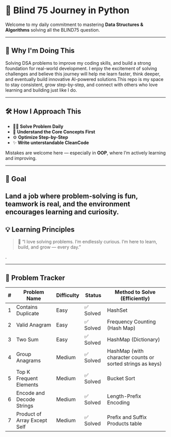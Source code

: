 # 🧠 Blind 75 Journey in Python

Welcome to my daily commitment to mastering **Data Structures & Algorithms** solving all the BLIND75 question.

---

## 🎯 Why I'm Doing This

Solving DSA problems to improve my coding skills, and build a strong foundation for real-world development.
I enjoy the excitement of solving challenges and believe this journey will help me learn faster, think deeper, and eventually build innovative AI-powered solutions.This repo is my space to stay consistent, grow step-by-step, and connect with others who love learning and building just like I do.

---

## 🛠️ How I Approach This

- 👨‍💻 **Solve Problem Daily**
- 🧩 **Understand the Core Concepts First**
- ⚙️ **Optimize Step-by-Step**
- ✨ **Write unterstandable CleanCode**

Mistakes are welcome here — especially in **OOP**, where I’m actively learning and improving.

---

## 🚀 Goal

## Land a job where **problem-solving is fun**, teamwork is real, and the environment encourages learning and curiosity.

## 💡 Learning Principles

> 💬 “I love solving problems. I’m endlessly curious. I’m here to learn, build, and grow — every day.”

.

---

## 🧩 Problem Tracker

| #   | Problem Name                 | Difficulty | Status    | Method to Solve (Efficiently)                             |
| --- | ---------------------------- | ---------- | --------- | --------------------------------------------------------- |
| 1   | Contains Duplicate           | Easy       | ✅ Solved | HashSet                                                   |
| 2   | Valid Anagram                | Easy       | ✅ Solved | Frequency Counting (Hash Map)                             |
| 3   | Two Sum                      | Easy       | ✅ Solved | HashMap (Dictionary)                                      |
| 4   | Group Anagrams               | Medium     | ✅ Solved | HashMap (with character counts or sorted strings as keys) |
| 5   | Top K Frequent Elements      | Medium     | ✅ Solved | Bucket Sort                                               |
| 6   | Encode and Decode Strings    | Medium     | ✅ Solved | Length-Prefix Encoding                                    |
| 7   | Product of Array Except Self | Medium     | ✅ Solved | Prefix and Suffix Products table                          |
